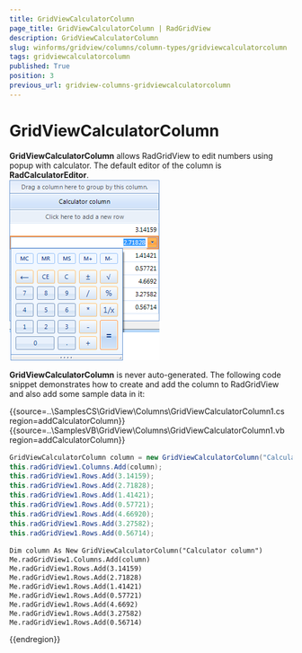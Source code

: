 ```yaml
---
title: GridViewCalculatorColumn
page_title: GridViewCalculatorColumn | RadGridView
description: GridViewCalculatorColumn
slug: winforms/gridview/columns/column-types/gridviewcalculatorcolumn
tags: gridviewcalculatorcolumn
published: True
position: 3
previous_url: gridview-columns-gridviewcalculatorcolumn
---
```


# GridViewCalculatorColumn



__GridViewCalculatorColumn__ allows RadGridView to edit numbers using popup with calculator. The default editor of the column is __RadCalculatorEditor__. <br>![gridview-columns-gridviewcalculatorcolumn 001](images/gridview-columns-gridviewcalculatorcolumn001.png)

__GridViewCalculatorColumn__ is never auto-generated. The following code snippet demonstrates how to create and add the column to RadGridView and also add some sample data in it:

{{source=..\SamplesCS\GridView\Columns\GridViewCalculatorColumn1.cs region=addCalculatorColumn}} 
{{source=..\SamplesVB\GridView\Columns\GridViewCalculatorColumn1.vb region=addCalculatorColumn}} 

````C#
GridViewCalculatorColumn column = new GridViewCalculatorColumn("Calculator column");
this.radGridView1.Columns.Add(column);
this.radGridView1.Rows.Add(3.14159);
this.radGridView1.Rows.Add(2.71828);
this.radGridView1.Rows.Add(1.41421);
this.radGridView1.Rows.Add(0.57721);
this.radGridView1.Rows.Add(4.66920);
this.radGridView1.Rows.Add(3.27582);
this.radGridView1.Rows.Add(0.56714);

````
````VB.NET
Dim column As New GridViewCalculatorColumn("Calculator column")
Me.radGridView1.Columns.Add(column)
Me.radGridView1.Rows.Add(3.14159)
Me.radGridView1.Rows.Add(2.71828)
Me.radGridView1.Rows.Add(1.41421)
Me.radGridView1.Rows.Add(0.57721)
Me.radGridView1.Rows.Add(4.6692)
Me.radGridView1.Rows.Add(3.27582)
Me.radGridView1.Rows.Add(0.56714)

````

{{endregion}} 



